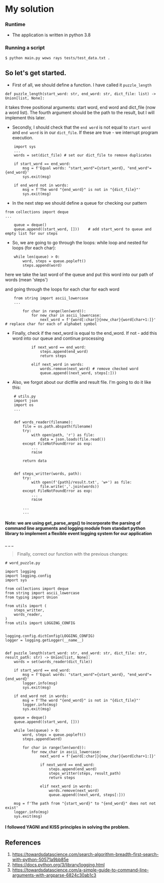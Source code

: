 # My solution
### Runtime
* The application is written in python 3.8
### Running a script
```
$ python main.py wows rays tests/test_data.txt .
```
## So let's get started.
* First of all, we should define a function. I have called it `puzzle_length`

```
def puzzle_length(start_word: str, end_word: str, dict_file: list) -> Union[list, None]:
```

it takes three positional arguments: start word, end word and dict_file (now a word list). The fourth argument should be
the path to the result, but I will implement this later.

* Secondly, I should check that the `end word` is not equal to `start word` and `end word` is in our `dict_file`. If these are true - we interrupt program execution.

```
    import sys
    ...
    words = set(dict_file) # set our dict_file to remove duplicates

    if start_word == end_word:
        msg = f'Equal words: "start_word"={start_word}, "end_word"={end_word}'
        sys.exit(msg)

    if end_word not in words:
        msg = f'The word "{end_word}" is not in "{dict_file}"'
        sys.exit(msg)

```

* In the next step we should define a queue for checking our pattern

```
from collections import deque
...

    queue = deque()
    queue.append((start_word, []))    # add start_word to queue and empty list for our steps

```

* So, we are going to go through the loops: while loop and nested for loops (for each char):

```
    while len(queue) > 0:
        word, steps = queue.popleft()
        steps.append(word)
```
here we take the last word of the queue and put this word into our path of words (mean 'steps')

and going through the loops for each char for each word

```
    from string import ascii_lowercase
    ...

        for char in range(len(word)):
            for new_char in ascii_lowercase:
                next_word = f'{word[:char]}{new_char}{word[char+1:]}'   # replace char for each of alphabet symbol
```

* Finally, check if the next_word is equal to the end_word. If not - add this word into our queue and continue processing

```
            if next_word == end_word:
                steps.append(end_word)
                return steps

            elif next_word in words:
                words.remove(next_word) # remove checked word
                queue.append((next_word, steps[:]))
```

* Also, we forgot about our dictfile and result file. I'm going to do it like this:

```
    # utils.py
    import json
    import os
    ...


    def words_reader(filename):
        file = os.path.abspath(filename)
        try:
            with open(path, 'r') as file:
                data = json.loads(file.read())
        except FileNotFoundError as exp:
            ...
            raise

        return data


    def steps_writter(words, path):
        try:
            with open(f'{path}/result.txt', 'w+') as file:
                file.write(','.join(words))
        except FileNotFoundError as exp:
            ...
            raise
    
        ...
        ...
```
#### Note: we are using get_parse_args() to incorporate the parsing of command line arguments and logging module from standart python library to implement a flexible event logging system for our application
_
_
_
> Finally, correct our function with the previous changes:

```
# word_puzzle.py

import logging
import logging.config
import sys

from collections import deque
from string import ascii_lowercase
from typing import Union

from utils import (
    steps_writter,
    words_reader,
)
from utils import LOGGING_CONFIG


logging.config.dictConfig(LOGGING_CONFIG)
logger = logging.getLogger(__name__)


def puzzle_length(start_word: str, end_word: str, dict_file: str, result_path: str) -> Union[list, None]:
    words = set(words_reader(dict_file))

    if start_word == end_word:
        msg = f'Equal words: "start_word"={start_word}, "end_word"={end_word}'
        logger.info(msg)
        sys.exit(msg)

    if end_word not in words:
        msg = f'The word "{end_word}" is not in "{dict_file}"'
        logger.info(msg)
        sys.exit(msg)

    queue = deque()
    queue.append((start_word, []))

    while len(queue) > 0:
        word, steps = queue.popleft()
        steps.append(word)

        for char in range(len(word)):
            for new_char in ascii_lowercase:
                next_word = f'{word[:char]}{new_char}{word[char+1:]}'

                if next_word == end_word:
                    steps.append(end_word)
                    steps_writter(steps, result_path)
                    return steps

                elif next_word in words:
                    words.remove(next_word)
                    queue.append((next_word, steps[:]))

    msg = f'The path from "{start_word}" to "{end_word}" does not not exist'
    logger.info(msg)
    sys.exit(msg)
```
#### I followed YAGNI and KISS principles in solving the problem.
## References
1. https://towardsdatascience.com/search-algorithm-breadth-first-search-with-python-50571a9bb85e
2. https://docs.python.org/3/library/logging.html
3. https://towardsdatascience.com/a-simple-guide-to-command-line-arguments-with-argparse-6824c30ab1c3
